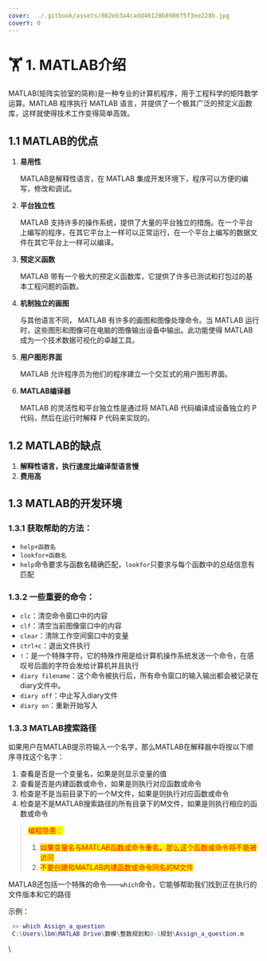 ```yaml
---
cover: ../.gitbook/assets/862eb3a4cadd46128b8986f5f3ee228b.jpg
coverY: 0
---
```


# 🏋️ 1. MATLAB介绍

MATLAB(矩阵实验室的简称)是一种专业的计算机程序，用于工程科学的矩阵数学运算。MATLAB 程序执行 MATLAB 语言，并提供了一个极其广泛的预定义函数库，这样就使得技术工作变得简单高效。

## 1.1 MATLAB的优点

1.  **易用性**

    MATLAB是解释性语言，在 MATLAB 集成开发环境下，程序可以方便的编写，修改和调试。
2.  **平台独立性**

    MATLAB 支持许多的操作系统，提供了大量的平台独立的措施。在一个平台上编写的程序，在其它平台上一样可以正常运行，在一个平台上编写的数据文件在其它平台上一样可以编译。
3.  **预定义函数**

    MATLAB 带有一个极大的预定义函数库，它提供了许多已测试和打包过的基本工程问题的函数。
4.  **机制独立的画图**

    与其他语言不同， MATLAB 有许多的画图和图像处理命令。当 MATLAB 运行时，这些图形和图像可在电脑的图像输出设备中输出。此功能使得 MATLAB 成为一个技术数据可视化的卓越工具。
5.  **用户图形界面**

    MATLAB 允许程序员为他们的程序建立一个交互式的用户图形界面。
6.  **MATLAB编译器**

    MATLAB 的灵活性和平台独立性是通过将 MATLAB 代码编译成设备独立的 P 代码，然后在运行时解释 P 代码来实现的。

## 1.2 MATLAB的缺点

1. **解释性语言，执行速度比编译型语言慢**
2. **费用高**

## 1.3 MATLAB的开发环境

### **1.3.1 获取帮助的方法：**

* `help+函数名`
* `lookfor+函数名`
* `help`命令要求与函数名精确匹配，`lookfor`只要求与每个函数中的总结信息有匹配

### **1.3.2 一些重要的命令：**

* `clc`：清空命令窗口中的内容
* `clf`：清空当前图像窗口中的内容
* `clear`：清除工作空间窗口中的变量
* `ctrl+c`：退出文件执行
* `!`：是一个特殊字符，它的特殊作用是给计算机操作系统发送一个命令，在感叹号后面的字符会发给计算机并且执行
* `diary filename`：这个命令被执行后，所有命令窗口的输入输出都会被记录在diary文件中。
* `diary off`：中止写入diary文件
* `diary on`：重新开始写入

### **1.3.3 MATLAB搜索路径**

如果用户在MATLAB提示符输入一个名字，那么MATLAB在解释器中将按以下顺序寻找这个名字：

1. 查看是否是一个变量名，如果是则显示变量的值
2. 查看是否是内建函数或命令，如果是则执行对应函数或命令
3. 检查是不是当前目录下的一个M文件，如果是则执行对应函数或命令
4. 检查是不是MATLAB搜索路径的所有目录下的M文件，如果是则执行相应的函数或命令

> <mark style="color:red;">编程隐患：</mark>
>
> 1. <mark style="color:red;">如果变量名与MATLAB函数或命令重名，那么这个函数或命令将不能被访问</mark>
> 2. <mark style="color:red;">不要创建和MATLAB内建函数或命令同名的M文件</mark>

MATLAB还包括一个特殊的命令——`which`命令，它能够帮助我们找到正在执行的文件版本和它的路径

示例：

```matlab
 >> which Assign_a_question
 C:\Users\lbm\MATLAB Drive\数模\整数规划和0-1规划\Assign_a_question.m
```

\

